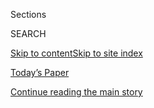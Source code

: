 <div id="app">

<div>

<div class="NYTAppHideMasthead css-1r6wvpq e1suatyy0">

<div class="section css-ui9rw0 e1suatyy2">

<div class="css-eph4ug er09x8g0">

<div class="css-6n7j50">

</div>

<span class="css-1dv1kvn">Sections</span>

<div class="css-10488qs">

<span class="css-1dv1kvn">SEARCH</span>

</div>

[Skip to content](#site-content)[Skip to site
index](#site-index)

</div>

<div class="css-10698na e1huz5gh0">

</div>

</div>

<div id="masthead-bar-one" class="section hasLinks css-15hmgas e1csuq9d3">

<div class="css-uqyvli e1csuq9d0">

</div>

<div class="css-1uqjmks e1csuq9d1">

</div>

<div class="css-9e9ivx">

[](https://myaccount.nytimes.com/auth/login?response_type=cookie&client_id=vi)

</div>

<div class="css-1bvtpon e1csuq9d2">

[Today’s Paper](https://www.nytimes.com/section/todayspaper)

</div>

</div>

</div>

</div>

<div data-aria-hidden="false">

<div id="site-content" data-role="main">

<div id="top-wrapper" class="css-15p45cc eaca97t0" type="top">

<div id="top-slug" class="css-19x0jxb eaca97t1" hidden="">

Advertisement

</div>

[Continue reading the main
story](#after-top)

<div class="ad top-wrapper" style="text-align:center;height:100%;display:block;min-height:90px">

<div id="top" class="place-ad" data-position="top" data-size-key="top">

</div>

</div>

<div id="after-top">

</div>

</div>

<div id="byline" class="section css-15h4p1b e9abtgs0">

<div class="css-1j21atc e1svk9qx1">

<div class="css-nfcc9b e1svk9qx3">

<div class="css-cnx41t">

![Portrait of Michael
Crowley](https://static01.nyt.com/images/2019/10/25/reader-center/author-michael-crowley/author-michael-crowley-thumbLarge-v2.png)

</div>

<div class="css-vl9dhg e1svk9qx5">

<div class="css-1nrhkj6 e1svk9qx6">

# Michael Crowley

</div>

## <span></span>

Michael Crowley is a White House correspondent in the Washington bureau,
where he covers President Trump’s foreign policy. He joined The New York
Times in June 2019 from Politico, where he had been the White House and
national security editor, and previously senior foreign affairs
correspondent. A Washington journalism veteran, Crowley has also worked
for Time magazine, The New Republic and The Boston Globe.

</div>

</div>

</div>

<div>

<div id="mid1-wrapper" class="css-1mn4oms eaca97t0" type="rank">

<div id="mid1-slug" class="css-1tag3rd eaca97t1">

Advertisement

</div>

[Continue reading the main
story](#after-mid1)

<div id="mid1" class="ad mid1-wrapper" style="text-align:center;height:100%;display:block">

</div>

<div id="after-mid1">

</div>

</div>

</div>

<div class="css-185go5a e1o5byef0">

<div class="css-15cbhtu">

  - [Latest](#stream-panel)
  - <span class="css-6n7j50">Search</span>
    <div class="control">
    <div class="label-container css-1dv1kvn">
    Search
    </div>
    <div class="css-wm4t3d">
    **<span id="clear-search-input" class="css-1dv1kvn">Clear this text
    input</span>
    </div>
    </div>
    <span class="css-1iovbfw"></span>

<div id="stream-panel" class="section css-8msx5b e1jz0cab1">

<div class="css-13mho3u">

1.  
    
    <div class="css-1cp3ece">
    
    <div class="css-1l4spti">
    
    [](/2020/07/31/us/politics/white-house-congress-relief-plan-jobless-aid.html)
    
    <div class="css-79elbk">
    
    ![](https://static01.nyt.com/images/2020/07/31/us/politics/31dc-virus-cong/merlin_175160493_fd20e84b-c6d8-43b4-8450-d1067875391b-thumbWide.jpg?quality=75&auto=webp&disable=upscale)
    
    </div>
    
    ## White House and Congress Clash on Relief Plan as Jobless Aid Expires
    
    President Trump and Democrats blamed each other for the lapse of
    $600-per-week federal unemployment benefits, risking further
    economic pain and a voter backlash for failing to act.
    
    <div class="css-1nqbnmb ea5icrr0">
    
    By <span class="css-1n7hynb">Emily
    Cochrane</span>
    
    </div>
    
    </div>
    
    <div class="css-1lc2l26 e1xfvim33">
    
    </div>
    
    </div>

2.  
    
    <div class="css-1cp3ece">
    
    <div class="css-1l4spti">
    
    [](/2020/07/29/us/politics/trump-putin-bounties.html)
    
    <div class="css-79elbk">
    
    ![](https://static01.nyt.com/images/2020/07/29/us/politics/29dc-trump/29dc-trump-thumbWide.jpg?quality=75&auto=webp&disable=upscale)
    
    </div>
    
    ## Trump Says He Did Not Ask Putin About Suspected Bounties to Kill U.S. Troops
    
    Amid no new signs of investigative developments, the president also
    said for the first time that he would have acted had he known about
    an earlier C.I.A. assessment.
    
    <div class="css-1nqbnmb ea5icrr0">
    
    By <span class="css-1n7hynb">Charlie Savage, Michael Crowley
    <span>and</span> Eric
    Schmitt</span>
    
    </div>
    
    </div>
    
    <div class="css-1lc2l26 e1xfvim33">
    
    </div>
    
    </div>

3.  
    
    <div class="css-1cp3ece">
    
    <div class="css-1l4spti">
    
    [](/2020/07/28/us/politics/trump-nobody-likes-me-walks-out-briefing.html)
    
    <div class="css-79elbk">
    
    ![](https://static01.nyt.com/images/2020/07/28/us/politics/28dc-trump/merlin_175050237_6bf3bb40-8729-4112-9c5a-7609be5f66fe-thumbWide.jpg?quality=75&auto=webp&disable=upscale)
    
    </div>
    
    ## ‘Nobody Likes Me,’ Trump Complains, Renewing Defense of Dubious Science
    
    The president lamented that his poll numbers were lower than those
    of his top science advisers. “It can only be my personality,” he
    said.
    
    <div class="css-1nqbnmb ea5icrr0">
    
    By <span class="css-1n7hynb">Michael
    Crowley</span>
    
    </div>
    
    </div>
    
    <div class="css-1lc2l26 e1xfvim33">
    
    </div>
    
    </div>

4.  
    
    <div class="css-1cp3ece">
    
    <div class="css-1l4spti">
    
    [](/2020/07/27/us/politics/robert-obrien-virus.html)
    
    <div class="css-79elbk">
    
    ![](https://static01.nyt.com/images/2020/07/27/us/politics/27dc-virus-obrien/27dc-virus-obrien-thumbWide.jpg?quality=75&auto=webp&disable=upscale)
    
    </div>
    
    ## Robert O’Brien, Trump’s National Security Adviser, Has the Virus
    
    Mr. O’Brien is the most senior Trump official to test positive for
    the coronavirus.
    
    <div class="css-1nqbnmb ea5icrr0">
    
    By <span class="css-1n7hynb">Michael
    Crowley</span>
    
    </div>
    
    </div>
    
    <div class="css-1lc2l26 e1xfvim33">
    
    </div>
    
    </div>

5.  
    
    <div class="css-1cp3ece">
    
    <div class="css-1l4spti">
    
    [](/es/2020/07/16/espanol/estados-unidos/goya-trump-ivanka.html)
    
    <div class="css-79elbk">
    
    ![](https://static01.nyt.com/images/2020/07/16/us/politics/16DCmemo-ES/16dc-whitehousememo1-thumbWide.jpg?quality=75&auto=webp&disable=upscale)
    
    </div>
    
    ### <span class="css-m70j1g">Washington</span>
    
    ## La Casa Blanca de Trump se muestra atrevida respecto a los límites éticos conforme se acercan las elecciones
    
    La protesta por una foto de Ivanka Trump con una lata de frijoles
    Goya revela que el presidente y sus asesores continúan ignorando las
    fronteras tradicionales entre lo oficial y lo político.
    
    <div class="css-1nqbnmb ea5icrr0">
    
    By <span class="css-1n7hynb">Michael Crowley</span>
    
    </div>
    
    <div class="css-185051n">
    
    [Read in
    English](https://www.nytimes.com/2020/07/16/us/politics/trump-goya-ivanka.html "Read in English")
    
    </div>
    
    </div>
    
    <div class="css-1lc2l26 e1xfvim33">
    
    </div>
    
    </div>

6.  
    
    <div class="css-1cp3ece">
    
    <div class="css-1l4spti">
    
    [](/2020/07/16/us/politics/trump-goya-ivanka.html)
    
    <div class="css-79elbk">
    
    ![](https://static01.nyt.com/images/2020/07/16/us/politics/16dc-whitehousememo1/16dc-whitehousememo1-thumbWide.jpg?quality=75&auto=webp&disable=upscale)
    
    </div>
    
    ### <span class="css-m70j1g">White House Memo</span>
    
    ## As Election Nears, Trump’s White House Grows Bolder in Flouting Ethical Norms
    
    The outcry over a photograph of Ivanka Trump with a can of Goya
    beans reveals how the president and his aides continue to disregard
    traditional boundaries between the official and the political.
    
    <div class="css-1nqbnmb ea5icrr0">
    
    By <span class="css-1n7hynb">Michael Crowley</span>
    
    </div>
    
    <div class="css-185051n">
    
    [Leer en
    español](https://www.nytimes.com/es/2020/07/16/espanol/estados-unidos/goya-trump-ivanka.html "Read in Spanish")
    
    </div>
    
    </div>
    
    <div class="css-1lc2l26 e1xfvim33">
    
    </div>
    
    </div>

7.  
    
    <div class="css-1cp3ece">
    
    <div class="css-1l4spti">
    
    [](/2020/07/13/world/asia/south-china-sea-pompeo.html)
    
    <div class="css-79elbk">
    
    ![](https://static01.nyt.com/images/2020/07/13/us/politics/13DIPLO-CHINA1/13DIPLO-CHINA1-thumbWide.jpg?quality=75&auto=webp&disable=upscale)
    
    </div>
    
    ## U.S. Says Most of China’s Claims in South China Sea Are Illegal
    
    The announcement by Secretary of State Mike Pompeo portends more
    American military operations to push back Chinese maritime activity
    and sanctions on Chinese companies.
    
    <div class="css-1nqbnmb ea5icrr0">
    
    By <span class="css-1n7hynb">Edward Wong <span>and</span> Michael
    Crowley</span>
    
    </div>
    
    <div class="css-185051n">
    
    [阅读简体中文版](https://cn.nytimes.com/asia-pacific/20200714/south-china-sea-pompeo/ "Read in Simplified Chinese")[閱讀繁體中文版](https://cn.nytimes.com/asia-pacific/20200714/south-china-sea-pompeo/zh-hant/ "Read in Traditional Chinese")
    
    </div>
    
    </div>
    
    <div class="css-1lc2l26 e1xfvim33">
    
    </div>
    
    </div>

8.  
    
    <div class="css-1cp3ece">
    
    <div class="css-1l4spti">
    
    [](/2020/07/10/us/politics/trump-florida-maduro.html)
    
    <div class="css-79elbk">
    
    ![](https://static01.nyt.com/images/2020/07/10/us/politics/10dc-trump-maduro/merlin_174439581_d57734d1-bf76-4487-bf9d-b10ab7a09782-thumbWide.jpg?quality=75&auto=webp&disable=upscale)
    
    </div>
    
    ## Trump, in Florida, Seeks to Quell Doubts About His Opposition to Maduro
    
    In his recent book, John Bolton, the president’s former national
    security adviser, recounted how Mr. Trump disparaged Venezuela’s
    opposition leader, Juan Guaidó, and was impressed by Mr. Maduro’s
    resilience.
    
    <div class="css-1nqbnmb ea5icrr0">
    
    By <span class="css-1n7hynb">Michael
    Crowley</span>
    
    </div>
    
    </div>
    
    <div class="css-1lc2l26 e1xfvim33">
    
    </div>
    
    </div>

9.  
    
    <div class="css-1cp3ece">
    
    <div class="css-1l4spti">
    
    [](/2020/07/08/us/politics/trump-mexico-president-andres-manuel-lopez-obrador.html)
    
    <div class="css-79elbk">
    
    ![](https://static01.nyt.com/images/2020/07/08/us/politics/08dc-prexy-sub/merlin_174363219_a3c71546-8e74-4498-9f86-d183c4812fa3-thumbWide.jpg?quality=75&auto=webp&disable=upscale)
    
    </div>
    
    ## Trump Welcomes Mexico’s President in Surprisingly Warm Terms
    
    President Trump hosted Andrés Manuel López Obrador at the White
    House to spotlight a North American trade deal.
    
    <div class="css-1nqbnmb ea5icrr0">
    
    By <span class="css-1n7hynb">Michael
    Crowley</span>
    
    </div>
    
    </div>
    
    <div class="css-1lc2l26 e1xfvim33">
    
    </div>
    
    </div>

10. 
    
    <div class="css-1cp3ece">
    
    <div class="css-1l4spti">
    
    [](/es/2020/07/08/espanol/mundo/amlo-trump-washington.html)
    
    <div class="css-79elbk">
    
    ![](https://static01.nyt.com/images/2020/07/08/world/07mexico-trump-ES/merlin_174317079_11d011af-51e1-43fd-9af8-8f2500a0dbac-thumbWide.jpg?quality=75&auto=webp&disable=upscale)
    
    </div>
    
    ## El presidente de México buscaba armonía con Trump. Logró una relación desigual
    
    Andrés Manuel López Obrador, de visita el miércoles en la Casa
    Blanca, ha evitado enfrentarse al gobierno de Donald Trump. Sus
    críticos dicen que está demasiado dispuesto a amoldarse a la
    voluntad del presidente estadounidense.
    
    <div class="css-1nqbnmb ea5icrr0">
    
    By <span class="css-1n7hynb">Azam Ahmed <span>and</span> Michael
    Crowley</span>
    
    </div>
    
    <div class="css-185051n">
    
    [Read in
    English](https://www.nytimes.com/2020/07/08/world/americas/mexico-amlo-trump-meeting.html "Read in English")
    
    </div>
    
    </div>
    
    <div class="css-1lc2l26 e1xfvim33">
    
    </div>
    
    </div>

<div class="css-13mho3u">

<div class="css-1t62hi8">

<div class="css-1stvaey">

Show
More

<div>

<div style="border:0;clip:rect(0 0 0 0);height:1px;margin:-1px;overflow:hidden;white-space:nowrap;padding:0;width:1px;position:absolute" data-role="log" data-aria-live="assertive">

</div>

<div style="border:0;clip:rect(0 0 0 0);height:1px;margin:-1px;overflow:hidden;white-space:nowrap;padding:0;width:1px;position:absolute" data-role="log" data-aria-live="assertive">

</div>

<div style="border:0;clip:rect(0 0 0 0);height:1px;margin:-1px;overflow:hidden;white-space:nowrap;padding:0;width:1px;position:absolute" data-role="log" data-aria-live="polite">

</div>

<div style="border:0;clip:rect(0 0 0 0);height:1px;margin:-1px;overflow:hidden;white-space:nowrap;padding:0;width:1px;position:absolute" data-role="log" data-aria-live="polite">

</div>

</div>

</div>

</div>

</div>

</div>

<div class="css-g6hk37 supplemental">

<div id="mid2-wrapper" class="css-10wkyv7 eaca97t0" type="lede">

<div id="mid2-slug" class="css-1tag3rd eaca97t1">

Advertisement

</div>

[Continue reading the main
story](#after-mid2)

<div id="mid2" class="ad mid2-wrapper" style="text-align:center;height:100%;display:block;min-height:250px">

</div>

<div id="after-mid2">

</div>

</div>

## Follow Elsewhere

<div class="module-body">

  - [**<span data-aria-hidden="true">michaelcrowley</span><span class="css-1dv1kvn">twitter
    page for michaelcrowley</span>](https://twitter.com/michaelcrowley)

</div>

</div>

</div>

</div>

</div>

</div>

</div>

## Site Index

<div>

</div>

## Site Information Navigation

  - [© <span>2020</span> <span>The New York Times
    Company</span>](https://help.nytimes.com/hc/en-us/articles/115014792127-Copyright-notice)

<!-- end list -->

  - [NYTCo](https://www.nytco.com/)
  - [Contact
    Us](https://help.nytimes.com/hc/en-us/articles/115015385887-Contact-Us)
  - [Work with us](https://www.nytco.com/careers/)
  - [Advertise](https://nytmediakit.com/)
  - [T Brand Studio](http://www.tbrandstudio.com/)
  - [Your Ad
    Choices](https://www.nytimes.com/privacy/cookie-policy#how-do-i-manage-trackers)
  - [Privacy](https://www.nytimes.com/privacy)
  - [Terms of
    Service](https://help.nytimes.com/hc/en-us/articles/115014893428-Terms-of-service)
  - [Terms of
    Sale](https://help.nytimes.com/hc/en-us/articles/115014893968-Terms-of-sale)
  - [Site
    Map](https://spiderbites.nytimes.com)
  - [Help](https://help.nytimes.com/hc/en-us)
  - [Subscriptions](https://www.nytimes.com/subscription?campaignId=37WXW)

</div>

</div>
